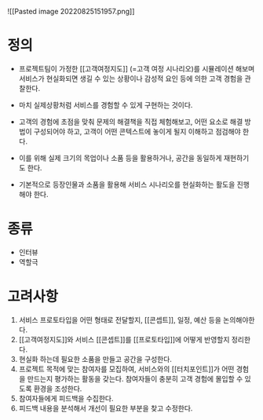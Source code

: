 


![[Pasted image 20220825151957.png]]


# 정의

- 프로젝트팀이 가정한 [[고객여정지도]] (=고객 여정 시나리오)를 시뮬레이션 해보며 서비스가 현실화되면 생길 수 있는 상황이나 감성적 요인 등에 의한 고객 경험을 관찰한다. 


- 마치 실제상황처럼 서비스를 경험할 수 있게 구현하는 것이다. 
- 고객의 경험에 초점을 맞춰 문제의 해결책을 직접 체험해보고, 어떤 요소로 해결 방법이 구성되어야 하고, 고객이 어떤 콘텍스트에 놓이게 될지 이해하고 점검해야 한다. 
- 이를 위해 실제 크기의 목업이나 소품 등을 활용하거나, 공간을 동일하게 재현하기도 한다. 
- 기본적으로 등장인물과 소품을 활용해 서비스 시나리오를 현실화하는 활도을 진행해야 한다. 



# 종류
- 인터뷰
- 역할극



# 고려사항

1. 서비스 프로토타입을 어떤 형태로 전달할지, [[콘셉트]], 일정, 예산 등을 논의해야한다. 
2. [[고객여정지도]]와 서비스 [[콘셉트]]를 [[프로토타입]]에 어떻게 반영할지 정리한다. 
3. 현실화 하는데 필요한 소품을 만들고 공간을 구성한다. 
4. 프로젝트 목적에 맞는 참여자를 모집하여, 서비스와의  [[터치포인트]]가 어떤 경험을 만드는지 평가하는 활동을 갖는다. 참여자들이 충분히 고객 경험에 몰입할 수 있도록 환경을 조성한다. 
5. 참여자들에게 피드백을 수집한다. 
6. 피드백 내용을 분석해서 개선이 필요한 부분을 찾고 수정한다. 



